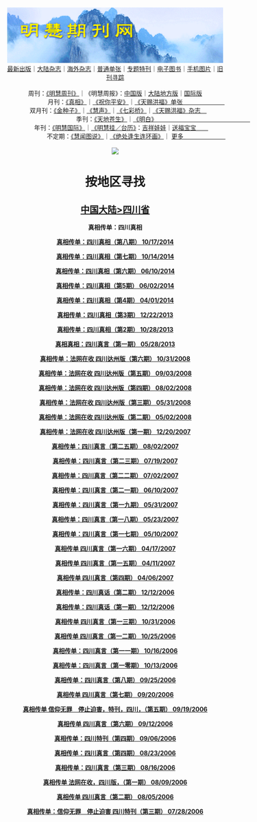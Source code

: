 <a id="user-content-1" class="anchor" aria-hidden="true" href="#1">
<a name="1" id="1" target="_blank"></a> <span id="1">
<a name="2" id="2" target="_blank"></a> <span id="2">
<a name="3" id="3" target="_blank"></a> <span id="3">
<a name="4" id="4" target="_blank"></a> <span id="4">
<a name="5" id="5" target="_blank"></a> <span id="5">
<a name="6" id="6" target="_blank"></a> <span id="6">
<a name="7" id="7" target="_blank"></a> <span id="7">
<a id="user-content-1" href="#1">
<div align="center">
<a target="_blank" href="https://github.com/19920513/djy/blob/master/gb/nsc413.md#1"><img src="https://github.com/pdf-edit/qikan/blob/master/mhqk.png?raw=true"></a><br>
<a href="https://github.com/pdf-edit/qikan/blob/master/display.aspx/category_id/8/page_1.md#1">最新出版</a>｜<a href="https://github.com/pdf-edit/qikan/blob/master/category.aspx/category/mainland/page_1.md#1">大陆杂志</a>｜<a href="https://github.com/pdf-edit/qikan/blob/master/category.aspx/category/overseas/page_1.md#1">海外杂志</a>｜<a href="https://github.com/pdf-edit/qikan/blob/master/display.aspx/category_id/4/guige_id/3/page_1.md#1">普通单张</a>｜<a href="https://github.com/pdf-edit/qikan/blob/master/category.aspx/category/zhuanti/page_1.md#1">专题特刊</a>｜<a href="https://github.com/pdf-edit/qikan/blob/master/display.aspx/category_id/6/meijie_id/2/page_1.md#1">电子图书</a>｜<a href="https://github.com/pdf-edit/qikan/blob/master/display.aspx/qikan_type_id/11075/page_1.md#1">手机图片</a>｜<a href="https://github.com/pdf-edit/qikan/blob/master/display.aspx/category_id/5/zhouqi_id/6/page_1.md#1">旧刊寻踪</a><a href="https://github.com/pdf-edit/qikan/blob/master/UpdatedArticles.aspx/page_1.md#1"></a>
<br>
<br>
周刊：<a href="https://github.com/pdf-edit/qikan/blob/master/display.aspx/qikan_type_id/5179/page_1.md#1">《明慧周刊》</a>｜《明慧周报》：<a href="https://github.com/pdf-edit/qikan/blob/master/display.aspx/qikan_type_id/5178/page_1.md#1">中国版</a>｜<a href="https://github.com/pdf-edit/qikan/blob/master/mainland.aspx/page_1.md#1">大陆地方版</a>｜<a href="https://github.com/pdf-edit/qikan/blob/master/display.aspx/qikan_type_id/5151/page_1.md#1">国际版</a><br>
月刊：<a href="https://github.com/pdf-edit/qikan/blob/master/display.aspx/qikan_type_id/5240/page_1.md#1">《真相》</a>｜<a href="https://github.com/pdf-edit/qikan/blob/master/display.aspx/qikan_type_id/11182/page_1.md#1">《祝你平安》</a>｜<a href="https://github.com/pdf-edit/qikan/blob/master/display.aspx/qikan_type_id/5360/keyword/E5/contain/true/page_1.md#1">《天赐洪福》单张　　　　　　　</a><br>
双月刊：<a href="https://github.com/pdf-edit/qikan/blob/master/display.aspx/qikan_type_id/7500/page_1.md#1">《金种子》</a>｜<a href="https://github.com/pdf-edit/qikan/blob/master/display.aspx/qikan_type_id/5638/page_1.md#1">《慧声》</a>｜<a href="https://github.com/pdf-edit/qikan/blob/master/display.aspx/qikan_type_id/7268/page_1.md#1">《七彩桥》</a>｜<a href="https://github.com/pdf-edit/qikan/blob/master/display.aspx/qikan_type_id/5360/keyword/E5/contain/false/page_1.md#1">《天赐洪福》杂志　</a> <br>
季刊：<a href="https://github.com/pdf-edit/qikan/blob/master/display.aspx/qikan_type_id/5139/page_1.md#1">《天地苍生》</a>｜<a href="https://github.com/pdf-edit/qikan/blob/master/display.aspx/qikan_type_id/5140/page_1.md#1">《明白》　　　　　　　　　　　　　　　　</a><br>
年刊：<a href="https://github.com/pdf-edit/qikan/blob/master/display.aspx/qikan_type_id/10922/page_1.md#1">《明慧国际》</a>｜<a href="https://github.com/pdf-edit/qikan/blob/master/display.aspx/category_id/6/meijie_id/3/page_1.md#1">《明慧挂／台历》</a>：<a href="https://github.com/pdf-edit/qikan/blob/master/display.aspx/category_id/6/meijie_id/3/keyword/E5/page_1.md#1">吉祥娃娃</a>｜<a href="https://github.com/pdf-edit/qikan/blob/master/display.aspx/category_id/6/meijie_id/3/keyword/E9/page_1.md#1">送福宝宝　　</a><br> 
不定期：<a href="https://github.com/pdf-edit/qikan/blob/master/display.aspx/qikan_type_id/11185/page_1.md#1">《慧闻图说》</a>｜<a href="https://github.com/pdf-edit/qikan/blob/master/display.aspx/qikan_type_id/11131/page_1.md#1">《绝处逢生连环画》</a>｜ <a href="https://github.com/pdf-edit/qikan/blob/master/display.aspx/category_id/6/meijie_id/3/keyword/other/page_1.md#1">更多　　　　　　　</a> <br>
<br>
<a target="_blank" href="https://github.com/19920513/djy/blob/master/gb/nsc413.md#1"><img src="https://raw.githubusercontent.com/19920513/www/master/t/lh600.jpg"></a><br>
<h1><strong>按地区寻找</strong></h1><p align="center"><h2><strong><a target="_blank" href="https://github.com/pdf-edit/qikan/blob/master/mainland.aspx/page_1.md">中国大陆</a><a target="_blank" href="https://github.com/pdf-edit/qikan/blob/master/mainland.aspx?category_id=7&location_id=24/page_1.md#1">>四川省</a></strong></h2></p>
<p align="center"><strong>真相传单：四川真相</strong></p>
<p align="center"><strong><a target="_blank" href="https://gitlab.com/pdf-edit/pdfkit/-/raw/master/tests/pdf/168260.pdf">真相传单：四川真相（第八期）       10/17/2014</a></strong></p>
<p align="center"><strong><a target="_blank" href="https://gitlab.com/pdf-edit/pdfkit/-/raw/master/tests/pdf/168224.pdf">真相传单：四川真相（第七期）       10/14/2014</a></strong></p>
<p align="center"><strong><a target="_blank" href="https://gitlab.com/pdf-edit/pdfkit/-/raw/master/tests/pdf/166255.pdf">真相传单：四川真相（第六期）       06/10/2014</a></strong></p>
<p align="center"><strong><a target="_blank" href="https://gitlab.com/pdf-edit/pdfkit/-/raw/master/tests/pdf/166133.pdf">真相传单：四川真相（第5期）      06/02/2014</a></strong></p>
<p align="center"><strong><a target="_blank" href="https://gitlab.com/pdf-edit/pdfkit/-/raw/master/tests/pdf/165154.pdf">真相传单：四川真相（第4期）      04/01/2014</a></strong></p>
<p align="center"><strong><a target="_blank" href="https://gitlab.com/pdf-edit/pdfkit/-/raw/master/tests/pdf/163654.pdf">真相传单：四川真相（第3期）      12/22/2013</a></strong></p>
<p align="center"><strong><a target="_blank" href="https://gitlab.com/pdf-edit/pdfkit/-/raw/master/tests/pdf/162767.pdf">真相传单：四川真相（第2期）      10/28/2013</a></strong></p>
<p align="center"><strong><a target="_blank" href="https://gitlab.com/pdf-edit/pdfkit/-/raw/master/tests/pdf/160005.pdf">真相真相：四川真言（第一期）       05/28/2013</a></strong></p>
<p align="center"><strong><a target="_blank" href="https://gitlab.com/pdf-edit/pdfkit/-/raw/master/tests/pdf/141672.pdf">真相传单：法网在收 四川达州版（第六期）       10/31/2008</a></strong></p>
<p align="center"><strong><a target="_blank" href="https://gitlab.com/pdf-edit/pdfkit/-/raw/master/tests/pdf/142717.pdf">真相传单：法网在收 四川达州版（第五期）       09/03/2008</a></strong></p>
<p align="center"><strong><a target="_blank" href="https://gitlab.com/pdf-edit/pdfkit/-/raw/master/tests/pdf/143357.pdf">真相传单：法网在收 四川达州版（第四期）       08/02/2008</a></strong></p>
<p align="center"><strong><a target="_blank" href="https://gitlab.com/pdf-edit/pdfkit/-/raw/master/tests/pdf/144521.pdf">真相传单：法网在收 四川达州版（第三期）       05/31/2008</a></strong></p>
<p align="center"><strong><a target="_blank" href="https://gitlab.com/pdf-edit/pdfkit/-/raw/master/tests/pdf/145040.pdf">真相传单：法网在收 四川达州版（第二期）       05/02/2008</a></strong></p>
<p align="center"><strong><a target="_blank" href="https://gitlab.com/pdf-edit/pdfkit/-/raw/master/tests/pdf/146873.pdf">真相传单：法网在收 四川达州版（第一期）       12/20/2007</a></strong></p>
<p align="center"><strong><a target="_blank" href="https://gitlab.com/pdf-edit/pdfkit/-/raw/master/tests/pdf/148637.pdf">真相传单：四川真言（第二五期）       08/02/2007</a></strong></p>
<p align="center"><strong><a target="_blank" href="https://gitlab.com/pdf-edit/pdfkit/-/raw/master/tests/pdf/148793.pdf">真相传单：四川真言（第二三期）       07/19/2007</a></strong></p>
<p align="center"><strong><a target="_blank" href="https://gitlab.com/pdf-edit/pdfkit/-/raw/master/tests/pdf/148992.pdf">真相传单：四川真言（第二二期）       07/02/2007</a></strong></p>
<p align="center"><strong><a target="_blank" href="https://gitlab.com/pdf-edit/pdfkit/-/raw/master/tests/pdf/149233.pdf">真相传单：四川真言（第二一期）       06/10/2007</a></strong></p>
<p align="center"><strong><a target="_blank" href="https://gitlab.com/pdf-edit/pdfkit/-/raw/master/tests/pdf/149347.pdf">真相传单：四川真言（第一九期）       05/31/2007</a></strong></p>
<p align="center"><strong><a target="_blank" href="https://gitlab.com/pdf-edit/pdfkit/-/raw/master/tests/pdf/149406.pdf">真相传单：四川真言（第一八期）       05/23/2007</a></strong></p>
<p align="center"><strong><a target="_blank" href="https://gitlab.com/pdf-edit/pdfkit/-/raw/master/tests/pdf/149531.pdf">真相传单：四川真言（第一七期）       05/10/2007</a></strong></p>
<p align="center"><strong><a target="_blank" href="https://gitlab.com/pdf-edit/pdfkit/-/raw/master/tests/pdf/149772.pdf">真相传单 四川真言（第一六期）       04/17/2007</a></strong></p>
<p align="center"><strong><a target="_blank" href="https://gitlab.com/pdf-edit/pdfkit/-/raw/master/tests/pdf/149832.pdf">真相传单 四川真言（第一五期）       04/11/2007</a></strong></p>
<p align="center"><strong><a target="_blank" href="https://gitlab.com/pdf-edit/pdfkit/-/raw/master/tests/pdf/149883.pdf">真相传单 四川真言（第四期）       04/06/2007</a></strong></p>
<p align="center"><strong><a target="_blank" href="https://gitlab.com/pdf-edit/pdfkit/-/raw/master/tests/pdf/150934.pdf">真相传单：四川真话（第二期）       12/12/2006</a></strong></p>
<p align="center"><strong><a target="_blank" href="https://gitlab.com/pdf-edit/pdfkit/-/raw/master/tests/pdf/150933.pdf">真相传单：四川真话（第一期）       12/12/2006</a></strong></p>
<p align="center"><strong><a target="_blank" href="https://gitlab.com/pdf-edit/pdfkit/-/raw/master/tests/pdf/151258.pdf">真相传单 四川真言（第一三期）       10/31/2006</a></strong></p>
<p align="center"><strong><a target="_blank" href="https://gitlab.com/pdf-edit/pdfkit/-/raw/master/tests/pdf/151311.pdf">真相传单 四川真言（第一二期）       10/25/2006</a></strong></p>
<p align="center"><strong><a target="_blank" href="https://gitlab.com/pdf-edit/pdfkit/-/raw/master/tests/pdf/151389.pdf">真相传单：四川真言（第一一期）       10/16/2006</a></strong></p>
<p align="center"><strong><a target="_blank" href="https://gitlab.com/pdf-edit/pdfkit/-/raw/master/tests/pdf/151409.pdf">真相传单：四川真言（第一零期）       10/13/2006</a></strong></p>
<p align="center"><strong><a target="_blank" href="https://gitlab.com/pdf-edit/pdfkit/-/raw/master/tests/pdf/151570.pdf">真相传单：四川真言（第八期）       09/25/2006</a></strong></p>
<p align="center"><strong><a target="_blank" href="https://gitlab.com/pdf-edit/pdfkit/-/raw/master/tests/pdf/151616.pdf">真相传单 四川真言（第七期）       09/20/2006</a></strong></p>
<p align="center"><strong><a target="_blank" href="https://gitlab.com/pdf-edit/pdfkit/-/raw/master/tests/pdf/151625.pdf">真相传单 信仰无罪　停止迫害，特刊，四川，（第五期）       09/19/2006</a></strong></p>
<p align="center"><strong><a target="_blank" href="https://gitlab.com/pdf-edit/pdfkit/-/raw/master/tests/pdf/151696.pdf">真相传单 四川真言（第六期）       09/12/2006</a></strong></p>
<p align="center"><strong><a target="_blank" href="https://gitlab.com/pdf-edit/pdfkit/-/raw/master/tests/pdf/151732.pdf">真相传单：四川特刊（第四期）       09/06/2006</a></strong></p>
<p align="center"><strong><a target="_blank" href="https://gitlab.com/pdf-edit/pdfkit/-/raw/master/tests/pdf/151856.pdf">真相传单：四川真言（第四期）       08/23/2006</a></strong></p>
<p align="center"><strong><a target="_blank" href="https://gitlab.com/pdf-edit/pdfkit/-/raw/master/tests/pdf/151927.pdf">真相传单：四川真言（第三期）       08/16/2006</a></strong></p>
<p align="center"><strong><a target="_blank" href="https://gitlab.com/pdf-edit/pdfkit/-/raw/master/tests/pdf/151989.pdf">真相传单 法网在收，四川版，（第一期）       08/09/2006</a></strong></p>
<p align="center"><strong><a target="_blank" href="https://gitlab.com/pdf-edit/pdfkit/-/raw/master/tests/pdf/152032.pdf">真相传单 四川真言（第二期）       08/05/2006</a></strong></p>
<p align="center"><strong><a target="_blank" href="https://gitlab.com/pdf-edit/pdfkit/-/raw/master/tests/pdf/152100.pdf">真相传单：信仰无罪　停止迫害 四川特刊（第三期）       07/28/2006</a></strong></p>

